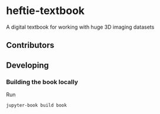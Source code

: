 # heftie-textbook
A digital textbook for working with huge 3D imaging datasets

## Contributors

<!-- ALL-CONTRIBUTORS-LIST:START - Do not remove or modify this section -->
<!-- prettier-ignore-start -->
<!-- markdownlint-disable -->

<!-- markdownlint-restore -->
<!-- prettier-ignore-end -->

<!-- ALL-CONTRIBUTORS-LIST:END -->

## Developing

### Building the book locally
Run

```bash
jupyter-book build book
```
